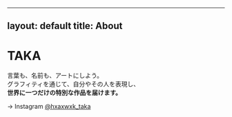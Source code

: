 
---
layout: default
title: About
---

# TAKA

言葉も、名前も、アートにしよう。  
グラフィティを通じて、自分やその人を表現し、  
**世界に一つだけの特別な作品を届けます。**  

→ Instagram [@hxaxwxk_taka](https://www.instagram.com/hxaxwxk_taka)
